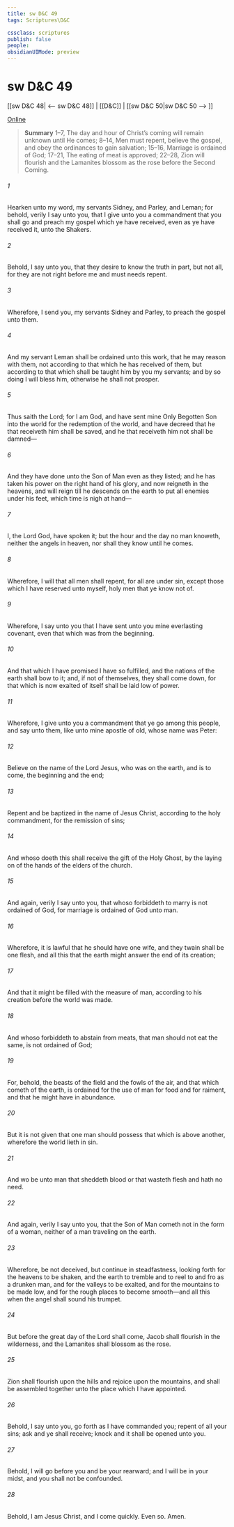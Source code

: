 ```yaml
---
title: sw D&C 49
tags: Scriptures\D&C

cssclass: scriptures
publish: false
people:
obsidianUIMode: preview
---
```


# sw D&C 49
[[sw D&C 48| <-- sw D&C 48]] | [[D&C]] | [[sw D&C 50|sw D&C 50 --> ]]

[Online](https://churchofjesuschrist.org/study/scriptures/dc-testament/dc/49?lang=eng)

> __Summary__
1–7, The day and hour of Christ’s coming will remain unknown until He comes; 8–14, Men must repent, believe the gospel, and obey the ordinances to gain salvation; 15–16, Marriage is ordained of God; 17–21, The eating of meat is approved; 22–28, Zion will flourish and the Lamanites blossom as the rose before the Second Coming.

###### 1 
Hearken unto my word, my servants Sidney, and Parley, and Leman; for behold, verily I say unto you, that I give unto you a commandment that you shall go and preach my gospel which ye have received, even as ye have received it, unto the Shakers.

###### 2 
Behold, I say unto you, that they desire to know the truth in part, but not all, for they are not right before me and must needs repent.

###### 3 
Wherefore, I send you, my servants Sidney and Parley, to preach the gospel unto them.

###### 4 
And my servant Leman shall be ordained unto this work, that he may reason with them, not according to that which he has received of them, but according to that which shall be taught him by you my servants; and by so doing I will bless him, otherwise he shall not prosper.

###### 5 
Thus saith the Lord; for I am God, and have sent mine Only Begotten Son into the world for the redemption of the world, and have decreed that he that receiveth him shall be saved, and he that receiveth him not shall be damned—

###### 6 
And they have done unto the Son of Man even as they listed; and he has taken his power on the right hand of his glory, and now reigneth in the heavens, and will reign till he descends on the earth to put all enemies under his feet, which time is nigh at hand—

###### 7 
I, the Lord God, have spoken it; but the hour and the day no man knoweth, neither the angels in heaven, nor shall they know until he comes.

###### 8 
Wherefore, I will that all men shall repent, for all are under sin, except those which I have reserved unto myself, holy men that ye know not of.

###### 9 
Wherefore, I say unto you that I have sent unto you mine everlasting covenant, even that which was from the beginning.

###### 10 
And that which I have promised I have so fulfilled, and the nations of the earth shall bow to it; and, if not of themselves, they shall come down, for that which is now exalted of itself shall be laid low of power.

###### 11 
Wherefore, I give unto you a commandment that ye go among this people, and say unto them, like unto mine apostle of old, whose name was Peter:

###### 12 
Believe on the name of the Lord Jesus, who was on the earth, and is to come, the beginning and the end;

###### 13 
Repent and be baptized in the name of Jesus Christ, according to the holy commandment, for the remission of sins;

###### 14 
And whoso doeth this shall receive the gift of the Holy Ghost, by the laying on of the hands of the elders of the church.

###### 15 
And again, verily I say unto you, that whoso forbiddeth to marry is not ordained of God, for marriage is ordained of God unto man.

###### 16 
Wherefore, it is lawful that he should have one wife, and they twain shall be one flesh, and all this that the earth might answer the end of its creation;

###### 17 
And that it might be filled with the measure of man, according to his creation before the world was made.

###### 18 
And whoso forbiddeth to abstain from meats, that man should not eat the same, is not ordained of God;

###### 19 
For, behold, the beasts of the field and the fowls of the air, and that which cometh of the earth, is ordained for the use of man for food and for raiment, and that he might have in abundance.

###### 20 
But it is not given that one man should possess that which is above another, wherefore the world lieth in sin.

###### 21 
And wo be unto man that sheddeth blood or that wasteth flesh and hath no need.

###### 22 
And again, verily I say unto you, that the Son of Man cometh not in the form of a woman, neither of a man traveling on the earth.

###### 23 
Wherefore, be not deceived, but continue in steadfastness, looking forth for the heavens to be shaken, and the earth to tremble and to reel to and fro as a drunken man, and for the valleys to be exalted, and for the mountains to be made low, and for the rough places to become smooth—and all this when the angel shall sound his trumpet.

###### 24 
But before the great day of the Lord shall come, Jacob shall flourish in the wilderness, and the Lamanites shall blossom as the rose.

###### 25 
Zion shall flourish upon the hills and rejoice upon the mountains, and shall be assembled together unto the place which I have appointed.

###### 26 
Behold, I say unto you, go forth as I have commanded you; repent of all your sins; ask and ye shall receive; knock and it shall be opened unto you.

###### 27 
Behold, I will go before you and be your rearward; and I will be in your midst, and you shall not be confounded.

###### 28 
Behold, I am Jesus Christ, and I come quickly. Even so. Amen.

